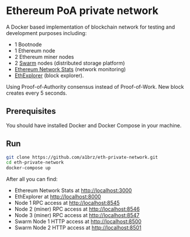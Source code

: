 # Ethereum PoA private network
A Docker based implementation of blockchain network for testing and development purposes including:
- 1 Bootnode
- 1 Ethereum node
- 2 Ethereum miner nodes
- 2 [Swarm](https://swarm-guide.readthedocs.io/en/latest/introduction.html) nodes (distributed storage platform)
- [Ethereum Network Stats](https://github.com/cubedro/eth-netstats) (network monitoring)
- [EthExplorer](https://github.com/etherparty/explorer) (block explorer).

Using Proof-of-Authority consensus instead of Proof-of-Work.
New block creates every 5 seconds.

## Prerequisites
You should have installed Docker and Docker Compose in your machine.

## Run
```bash
git clone https://github.com/a1brz/eth-private-network.git
cd eth-private-network
docker-compose up
```

After all you can find:
- Ethereum Network Stats at [http://localhost:3000](http://localhost:3000)
- EthExplorer at [http://localhost:8000](http://localhost:8000)
- Node 1 RPC access at [http://localhost:8545](http://localhost:8545)
- Node 2 (miner) RPC access at [http://localhost:8546](http://localhost:8546)
- Node 3 (miner) RPC access at [http://localhost:8547](http://localhost:8547)
- Swarm Node 1 HTTP access at [http://localhost:8500](http://localhost:8500)
- Swarm Node 2 HTTP access at [http://localhost:8501](http://localhost:8501)
